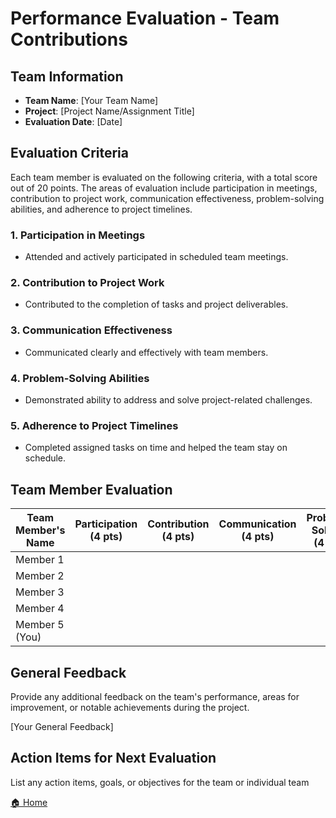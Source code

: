 # Performance Evaluation - Team Contributions

## Team Information

- **Team Name**: [Your Team Name]
- **Project**: [Project Name/Assignment Title]
- **Evaluation Date**: [Date]

## Evaluation Criteria

Each team member is evaluated on the following criteria, with a total score out of 20 points. The areas of evaluation include participation in meetings, contribution to project work, communication effectiveness, problem-solving abilities, and adherence to project timelines.

### 1. Participation in Meetings

- Attended and actively participated in scheduled team meetings.

### 2. Contribution to Project Work

- Contributed to the completion of tasks and project deliverables.

### 3. Communication Effectiveness

- Communicated clearly and effectively with team members.

### 4. Problem-Solving Abilities

- Demonstrated ability to address and solve project-related challenges.

### 5. Adherence to Project Timelines

- Completed assigned tasks on time and helped the team stay on schedule.

## Team Member Evaluation

| Team Member's Name | Participation (4 pts) | Contribution (4 pts) | Communication (4 pts) | Problem-Solving (4 pts) | Timeliness (4 pts) | Total (20 pts) | Comments |
| ------------------ | --------------------- | -------------------- | --------------------- | ----------------------- | ------------------ | -------------- | -------- |
| Member 1           |                       |                      |                       |                         |                    |                |          |
| Member 2           |                       |                      |                       |                         |                    |                |          |
| Member 3           |                       |                      |                       |                         |                    |                |          |
| Member 4           |                       |                      |                       |                         |                    |                |          |
| Member 5 (You)     |                       |                      |                       |                         |                    |                |          |

## General Feedback

Provide any additional feedback on the team's performance, areas for improvement, or notable achievements during the project.

[Your General Feedback]

## Action Items for Next Evaluation

List any action items, goals, or objectives for the team or individual team


[🏠 Home](../README.md)
